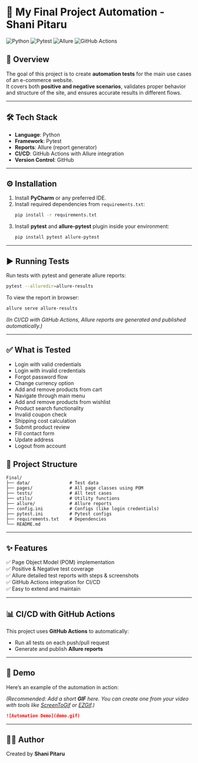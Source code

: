 # 🛒 My Final Project Automation - Shani Pitaru

![Python](https://img.shields.io/badge/python-3.10%2B-blue)
![Pytest](https://img.shields.io/badge/pytest-tested-green)
![Allure](https://img.shields.io/badge/reports-allure-blueviolet)
![GitHub Actions](https://img.shields.io/badge/CI-CD%20with%20GitHub%20Actions-blue)

## 📖 Overview
The goal of this project is to create **automation tests** for the main use cases of an e-commerce website.  
It covers both **positive and negative scenarios**, validates proper behavior and structure of the site, and ensures accurate results in different flows.

---

## 🛠️ Tech Stack
- **Language**: Python  
- **Framework**: Pytest  
- **Reports**: Allure (report generator)  
- **CI/CD**: GitHub Actions with Allure integration  
- **Version Control**: GitHub  

---

## ⚙️ Installation
1. Install **PyCharm** or any preferred IDE.  
2. Install required dependencies from `requirements.txt`:  
   ```bash
   pip install -r requirements.txt
   ```
3. Install **pytest** and **allure-pytest** plugin inside your environment:
   ```bash
   pip install pytest allure-pytest
   ```

---

## ▶️ Running Tests
Run tests with pytest and generate allure reports:  
```bash
pytest --alluredir=allure-results
```

To view the report in browser:
```bash
allure serve allure-results
```

*(In CI/CD with GitHub Actions, Allure reports are generated and published automatically.)*

---


## ✅ What is Tested

- Login with valid credentials  
- Login with invalid credentials  
- Forgot password flow  
- Change currency option  
- Add and remove products from cart  
- Navigate through main menu  
- Add and remove products from wishlist  
- Product search functionality  
- Invalid coupon check  
- Shipping cost calculation  
- Submit product review  
- Fill contact form  
- Update address  
- Logout from account  

## 📂 Project Structure
```
Final/
├── data/               # Test data
├── pages/              # All page classes using POM
├── tests/              # All test cases
├── utils/              # Utility functions
├── allure/             # Allure reports
├── config.ini          # Configs (like login credentials)
├── pytest.ini          # Pytest configs
├── requirements.txt    # Dependencies
└── README.md
```

---

## ✨ Features
 ✅ Page Object Model (POM) implementation  
 ✅ Positive & Negative test coverage  
 ✅ Allure detailed test reports with steps & screenshots  
 ✅ GitHub Actions integration for CI/CD  
 ✅ Easy to extend and maintain  

---

## 📊 CI/CD with GitHub Actions
This project uses **GitHub Actions** to automatically:
- Run all tests on each push/pull request  
- Generate and publish **Allure reports**  

---

## 🎥 Demo
Here’s an example of the automation in action:  

*(Recommended: Add a short **GIF** here. You can create one from your video with tools like [ScreenToGif](https://www.screentogif.com/) or [EZGif](https://ezgif.com/).)*

```markdown
![Automation Demo](demo.gif)
```

---

## 👩‍💻 Author
Created by **Shani Pitaru**

